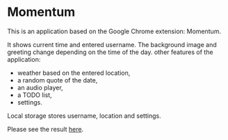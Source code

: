 # Momentum
This is an application based on the Google Chrome extension: Momentum.

It shows current time and entered username. The background image and greeting change depending on the time of the day.
other features of the application: 
- weather based on the entered location,
- a random quote of the date,
- an audio player, 
- a TODO list,
- settings.

Local storage stores username, location and settings.

Please see the result [here](https://mserykh-momentum.netlify.app/).
